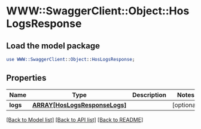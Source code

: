 # WWW::SwaggerClient::Object::HosLogsResponse

## Load the model package
```perl
use WWW::SwaggerClient::Object::HosLogsResponse;
```

## Properties
Name | Type | Description | Notes
------------ | ------------- | ------------- | -------------
**logs** | [**ARRAY[HosLogsResponseLogs]**](HosLogsResponseLogs.md) |  | [optional] 

[[Back to Model list]](../README.md#documentation-for-models) [[Back to API list]](../README.md#documentation-for-api-endpoints) [[Back to README]](../README.md)


